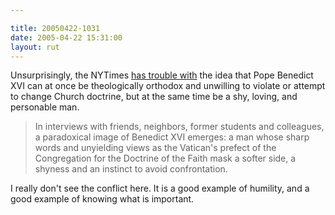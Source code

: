 ```yaml
---

title: 20050422-1031
date: 2005-04-22 15:31:00
layout: rut
---
```


<p> Unsurprisingly, the NYTimes <a href="http://www.nytimes.com/2005/04/22/international/worldspecial2/22germany.html?ei=5088&en=deb8ac4c18fa6d14&ex=1271822400&partner=rssnyt&emc=rss&pagewanted=all&position=
">has trouble with</a> the idea that Pope Benedict XVI can at
once be theologically orthodox and unwilling to violate or attempt
to change Church doctrine, but at the same time be a shy, loving,
and personable man.</p>

<blockquote>In interviews with friends, neighbors, former students
and colleagues, a paradoxical image of Benedict XVI emerges: a man
whose sharp words and unyielding views as the Vatican's prefect of
the Congregation for the Doctrine of the Faith mask a softer side,
a shyness and an instinct to avoid confrontation.</blockquote>

<p>I really don't see the conflict here.  It is a good
example of humility, and a good example of knowing what is
important.</p>

